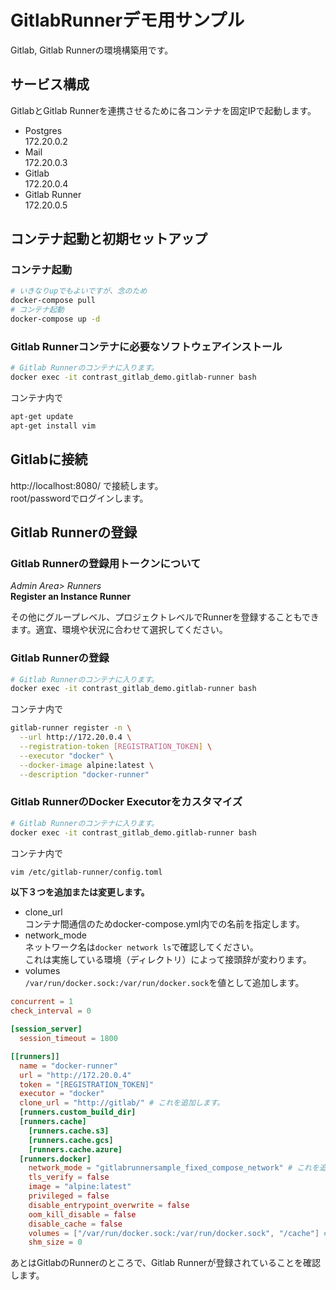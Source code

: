 # GitlabRunnerデモ用サンプル
Gitlab, Gitlab Runnerの環境構築用です。

## サービス構成
GitlabとGitlab Runnerを連携させるために各コンテナを固定IPで起動します。
- Postgres  
  172.20.0.2
- Mail  
  172.20.0.3
- Gitlab  
  172.20.0.4
- Gitlab Runner  
  172.20.0.5

## コンテナ起動と初期セットアップ
### コンテナ起動
```bash
# いきなりupでもよいですが、念のため
docker-compose pull
# コンテナ起動
docker-compose up -d
```
### Gitlab Runnerコンテナに必要なソフトウェアインストール
```bash
# Gitlab Runnerのコンテナに入ります。
docker exec -it contrast_gitlab_demo.gitlab-runner bash
```
コンテナ内で
```bash
apt-get update
apt-get install vim
```
## Gitlabに接続
http://localhost:8080/ で接続します。  
root/passwordでログインします。

## Gitlab Runnerの登録
### Gitlab Runnerの登録用トークンについて
*Admin Area> Runners*  
**Register an Instance Runner**

その他にグループレベル、プロジェクトレベルでRunnerを登録することもできます。適宜、環境や状況に合わせて選択してください。  

### Gitlab Runnerの登録
```bash
# Gitlab Runnerのコンテナに入ります。
docker exec -it contrast_gitlab_demo.gitlab-runner bash
```
コンテナ内で
```bash
gitlab-runner register -n \
  --url http://172.20.0.4 \
  --registration-token [REGISTRATION_TOKEN] \
  --executor "docker" \
  --docker-image alpine:latest \
  --description "docker-runner"
```
### Gitlab RunnerのDocker Executorをカスタマイズ
```bash
# Gitlab Runnerのコンテナに入ります。
docker exec -it contrast_gitlab_demo.gitlab-runner bash
```
コンテナ内で
```bash
vim /etc/gitlab-runner/config.toml
```
**以下３つを追加または変更します。**
- clone_url  
  コンテナ間通信のためdocker-compose.yml内での名前を指定します。
- network_mode  
  ネットワーク名は```docker network ls```で確認してください。  
  これは実施している環境（ディレクトリ）によって接頭辞が変わります。
- volumes  
  ```/var/run/docker.sock:/var/run/docker.sock```を値として追加します。
```toml
concurrent = 1
check_interval = 0

[session_server]
  session_timeout = 1800

[[runners]]
  name = "docker-runner"
  url = "http://172.20.0.4"
  token = "[REGISTRATION_TOKEN]"
  executor = "docker"
  clone_url = "http://gitlab/" # これを追加します。
  [runners.custom_build_dir]
  [runners.cache]
    [runners.cache.s3]
    [runners.cache.gcs]
    [runners.cache.azure]
  [runners.docker]
    network_mode = "gitlabrunnersample_fixed_compose_network" # これを追加します。
    tls_verify = false
    image = "alpine:latest"
    privileged = false
    disable_entrypoint_overwrite = false
    oom_kill_disable = false
    disable_cache = false
    volumes = ["/var/run/docker.sock:/var/run/docker.sock", "/cache"] # 値を変更します。
    shm_size = 0
```

あとはGitlabのRunnerのところで、Gitlab Runnerが登録されていることを確認します。

